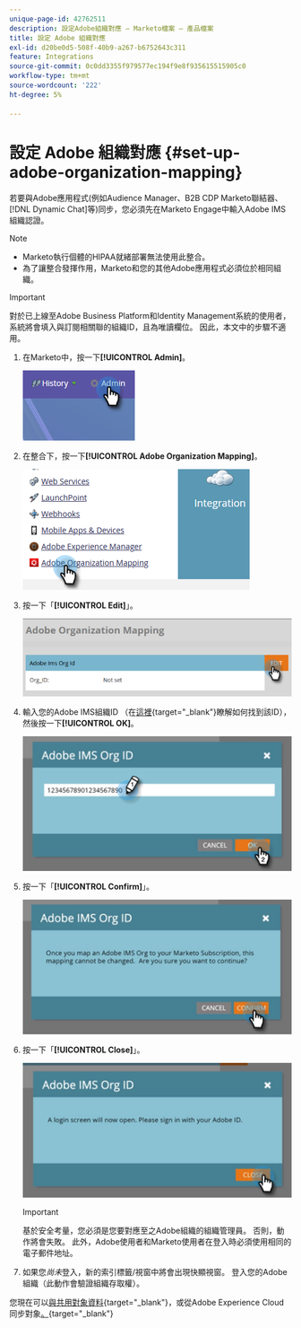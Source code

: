 ```yaml
---
unique-page-id: 42762511
description: 設定Adobe組織對應 — Marketo檔案 — 產品檔案
title: 設定 Adobe 組織對應
exl-id: d20be0d5-508f-40b9-a267-b6752643c311
feature: Integrations
source-git-commit: 0c0dd3355f979577ec194f9e8f935615515905c0
workflow-type: tm+mt
source-wordcount: '222'
ht-degree: 5%

---
```


# 設定 Adobe 組織對應 {#set-up-adobe-organization-mapping}

若要與Adobe應用程式(例如Audience Manager、B2B CDP Marketo聯結器、[!DNL Dynamic Chat]等)同步，您必須先在Marketo Engage中輸入Adobe IMS組織認證。

>[!NOTE]
>
>* Marketo執行個體的HIPAA就緒部署無法使用此整合。
>* 為了讓整合發揮作用，Marketo和您的其他Adobe應用程式必須位於相同組織。

>[!IMPORTANT]
>
>對於已上線至Adobe Business Platform和Identity Management系統的使用者，系統將會填入與訂閱相關聯的組織ID，且為唯讀欄位。 因此，本文中的步驟不適用。

1. 在Marketo中，按一下&#x200B;**[!UICONTROL Admin]**。

   ![](assets/set-up-adobe-experience-cloud-audience-sharing-1.png)

1. 在整合下，按一下&#x200B;**[!UICONTROL Adobe Organization Mapping]**。

   ![](assets/set-up-adobe-experience-cloud-audience-sharing-2.png)

1. 按一下「**[!UICONTROL Edit]**」。

   ![](assets/set-up-adobe-experience-cloud-audience-sharing-3.png)

1. 輸入您的Adobe IMS組織ID （在[這裡](https://experienceleague.adobe.com/docs/control-panel/using/faq.html){target="_blank"}瞭解如何找到該ID），然後按一下&#x200B;**[!UICONTROL OK]**。

   ![](assets/set-up-adobe-experience-cloud-audience-sharing-4.png)

1. 按一下「**[!UICONTROL Confirm]**」。

   ![](assets/set-up-adobe-experience-cloud-audience-sharing-5.png)

1. 按一下「**[!UICONTROL Close]**」。

   ![](assets/set-up-adobe-experience-cloud-audience-sharing-6.png)

   >[!IMPORTANT]
   >
   >基於安全考量，您必須是您要對應至之Adobe組織的組織管理員。 否則，動作將會失敗。 此外，Adobe使用者和Marketo使用者在登入時必須使用相同的電子郵件地址。

1. 如果您&#x200B;_尚未_&#x200B;登入，新的索引標籤/視窗中將會出現快顯視窗。 登入您的Adobe組織（此動作會驗證組織存取權）。

您現在可以[與共用對象資料](/help/marketo/product-docs/core-marketo-concepts/smart-lists-and-static-lists/static-lists/send-a-list-to-adobe-experience-cloud.md){target="_blank"}，或從Adobe Experience Cloud同步對象[。](/help/marketo/product-docs/adobe-experience-cloud-integrations/sync-an-audience-from-adobe-experience-cloud.md){target="_blank"}
